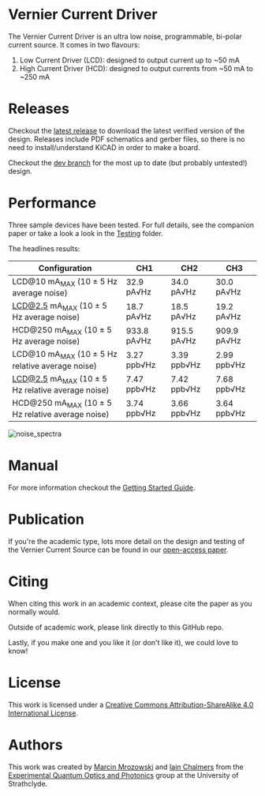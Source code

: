# Vernier Current Driver

The Vernier Current Driver is an ultra low noise, programmable, bi-polar current source. It comes in two flavours:

1. Low Current Driver (LCD): designed to output current up to ~50 mA
2. High Current Driver (HCD): designed to output currents from ~50 mA to ~250 mA

# Releases

Checkout the [latest release](https://github.com/Strathclyde-EQOP/Vernier-Current-Driver/releases/latest) to download the latest verified version of the design. Releases include PDF schematics and gerber files, so there is no need to install/understand KiCAD in order to make a board.

Checkout the [dev branch](https://github.com/Strathclyde-EQOP/Vernier-Current-Driver/tree/dev) for the most up to date (but probably untested!) design.

# Performance

Three sample devices have been tested. For full details, see the companion paper or take a look a look in the [Testing](/Doc/Testing/) folder.

The headlines results:

|Configuration|CH1|CH2|CH3|
|---|---|---|---|
|LCD@10 mA<sub>MAX</sub> (10 ± 5 Hz average noise) | 32.9 pA√Hz | 34.0 pA√Hz | 30.0 pA√Hz |
|LCD@2.5 mA<sub>MAX</sub> (10 ± 5 Hz average noise) | 18.7 pA√Hz | 18.5 pA√Hz | 19.2 pA√Hz |
|HCD@250 mA<sub>MAX</sub> (10 ± 5 Hz average noise) | 933.8 pA√Hz | 915.5 pA√Hz | 909.9 pA√Hz |
|LCD@10 mA<sub>MAX</sub> (10 ± 5 Hz relative average noise) | 3.27 ppb√Hz | 3.39 ppb√Hz | 2.99 ppb√Hz |
|LCD@2.5 mA<sub>MAX</sub> (10 ± 5 Hz relative average noise) | 7.47 ppb√Hz | 7.42 ppb√Hz | 7.68 ppb√Hz |
|HCD@250 mA<sub>MAX</sub> (10 ± 5 Hz relative average noise) | 3.74 ppb√Hz | 3.66 ppb√Hz | 3.64 ppb√Hz |

![noise_spectra](https://user-images.githubusercontent.com/9080690/170338036-da505953-d0da-49b6-9ed1-ae70d21b82e2.svg)

# Manual

For more information checkout the [Getting Started Guide](Doc/README.md).

# Publication

If you're the academic type, lots more detail on the design and testing of the Vernier Current Source can be found in our [open-access paper]().

# Citing

When citing this work in an academic context, please cite the paper as you normally would.

Outside of academic work, please link directly to this GitHub repo.

Lastly, if you make one and you like it (or don't like it), we could love to know!

# License

This work is licensed under a [Creative Commons Attribution-ShareAlike 4.0 International License](https://creativecommons.org/licenses/by-sa/4.0/).

# Authors

This work was created by [Marcin Mrozowski](https://eqop.phys.strath.ac.uk/people/marcin-mrozowski/) and [Iain Chalmers](https://eqop.phys.strath.ac.uk/people/iain-chalmers/)
from the [Experimental Quantum Optics and Photonics](http://photonics.phys.strath.ac.uk/)
group at the University of Strathclyde.

